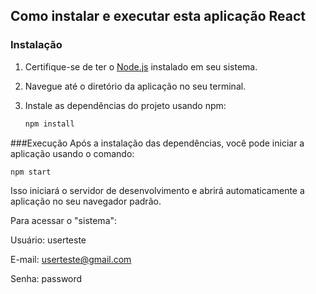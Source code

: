 ## Como instalar e executar esta aplicação React

### Instalação

1. Certifique-se de ter o [Node.js](https://nodejs.org/) instalado em seu sistema.
2. Navegue até o diretório da aplicação no seu terminal.
3. Instale as dependências do projeto usando npm:

   ```bash
   npm install


   ```

###Execução
Após a instalação das dependências, você pode iniciar a aplicação usando o comando:

```bash
npm start

```

Isso iniciará o servidor de desenvolvimento e abrirá automaticamente a aplicação no seu navegador padrão.

Para acessar o "sistema":

Usuário: userteste

E-mail: userteste@gmail.com

Senha: password
